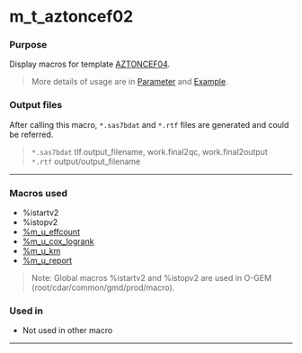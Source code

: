 # m_t_aztoncef02


### Purpose 

Display macros for template [AZTONCEF04](https://azcollaboration.sharepoint.com/sites/ChinaOncologyprogrammingteam-inhouseTFL/Shared%20Documents/Inhouse%20-%20TFL/01.%20Standard/AZ_AZSOL_Oncology_Table_Templates.xlsx?d=wb3d66b0139904a13afe54bdc53506584&csf=1&web=1&e=P55Jid&nav=MTVfezU2NDU5Nzk1LThDMzUtNDA2Qy04NjQ4LTIzMjA5M0E3RDdGRH0).<br>

> More details of usage are in [Parameter](m_t_aztoncef04_param.md) and [Example](m_t_aztoncef04_examp.md).

### Output files

After calling this macro, `*.sas7bdat` and `*.rtf` files are generated and could be referred. <br>

> `*.sas7bdat` tlf.output_filename, work.final2qc, work.final2output<br>
> `*.rtf` output/output_filename<br>

---

### Macros used

  - %istartv2
  - %istopv2
  - [%m_u_effcount](../../utility/m_u_binom_cp_grp/m_u_binom_cp_grp_descp.md)
  - [%m_u_cox_logrank](../../utility/m_u_binom_adjrate/m_u_binom_adjrate_descp.md)
  - [%m_u_km](../../utility/m_u_binom_odds/m_u_binom_odds_descp.md)
  - [%m_u_report](../../utility/m_u_report/m_u_report_descp.md)



>Note: Global macros %istartv2 and %istopv2 are used in O-GEM (root/cdar/common/gmd/prod/macro).  
 
### Used in

  - Not used in other macro

---

